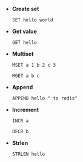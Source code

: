 - **Create set**

    `SET hello world`

- **Get value**

    `GET hello`

- **Multiset**

    `MSET a 1 b 2 c 3`

    `MGET a b c`

- **Append**

    `APPEND hello " to redis"`

- **Increment**

    `INCR a`

    `DECR b`

- **Strlen**

    `STRLEN hello`

